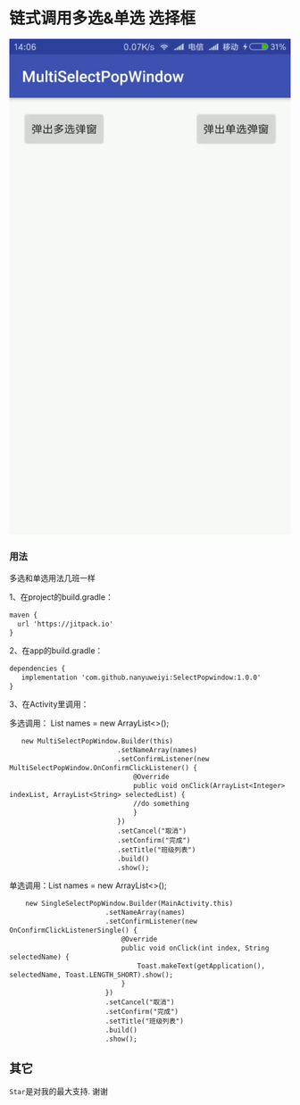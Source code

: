 
# 链式调用多选&单选 选择框

![](./intro.gif)

### 用法
多选和单选用法几班一样

  1、在project的build.gradle：
  ```
  maven { 
    url 'https://jitpack.io' 
  }
  ```
  
  2、在app的build.gradle：	
 ```
 dependencies {
    implementation 'com.github.nanyuweiyi:SelectPopwindow:1.0.0'
 }
 ```
3、在Activity里调用：

多选调用： List<String> names = new ArrayList<>();
```
   new MultiSelectPopWindow.Builder(this)
                           .setNameArray(names)
                           .setConfirmListener(new MultiSelectPopWindow.OnConfirmClickListener() {
                               @Override
                               public void onClick(ArrayList<Integer> indexList, ArrayList<String> selectedList) {
                               //do something
                               }
                           })
                           .setCancel("取消")
                           .setConfirm("完成")
                           .setTitle("班级列表")
                           .build()
                           .show();
```
单选调用：List<String> names = new ArrayList<>();
```
    new SingleSelectPopWindow.Builder(MainActivity.this)
                        .setNameArray(names)
                        .setConfirmListener(new OnConfirmClickListenerSingle() {
                            @Override
                            public void onClick(int index, String selectedName) {
                                Toast.makeText(getApplication(), selectedName, Toast.LENGTH_SHORT).show();
                            }
                        })
                        .setCancel("取消")
                        .setConfirm("完成")
                        .setTitle("班级列表")
                        .build()
                        .show();
```

## 其它
`Star`是对我的最大支持. 谢谢




